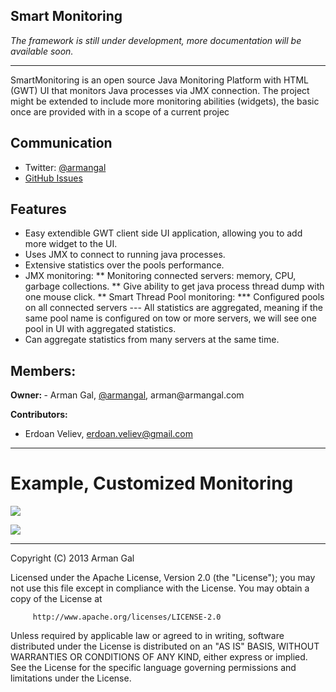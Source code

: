 ## Smart Monitoring
<i>The framework is still under development, more documentation will be available soon.</i>
<hr>

SmartMonitoring is an open source Java Monitoring Platform with HTML (GWT) UI that monitors Java processes via JMX connection.
The project might be extended to include more monitoring abilities (widgets), the basic once are provided with in a scope of a current projec

## Communication

- Twitter: [@armangal](http://twitter.com/armangal)
- [GitHub Issues](https://github.com/armangal/SmartMonitoring/issues)


## Features
- Easy extendible GWT client side UI application, allowing you to add more widget to the UI.
- Uses JMX to connect to running java processes.
- Extensive statistics over the pools performance.
- JMX monitoring:
** Monitoring connected servers: memory, CPU, garbage collections.
** Give ability to get java process thread dump with one mouse click.
** Smart Thread Pool monitoring:
*** Configured pools on all connected servers
--- All statistics are aggregated, meaning if the same pool name is configured on tow or more servers, we will see one pool in UI with aggregated statistics. 
- Can aggregate statistics from many servers at the same time.
 
<h2>Members:</h2>
<b>Owner: </b>
- Arman Gal, <a href='https://twitter.com/armangal'> @armangal</a>, arman@armangal.com

<b>Contributors:</b>
- Erdoan Veliev, erdoan.veliev@gmail.com

<hr>
<h1>Example, Customized Monitoring</h1>
<img src="https://raw.github.com/armangal/SmartMonitoring/master/docs/example_pok.png">
<p></p>
<img src="https://raw.github.com/armangal/SmartMonitoring/master/docs/example_server_details_extended.png">
<hr>

 Copyright (C) 2013 Arman Gal

 Licensed under the Apache License, Version 2.0 (the "License");
 you may not use this file except in compliance with the License.
 You may obtain a copy of the License at

         http://www.apache.org/licenses/LICENSE-2.0

 Unless required by applicable law or agreed to in writing, software
 distributed under the License is distributed on an "AS IS" BASIS,
 WITHOUT WARRANTIES OR CONDITIONS OF ANY KIND, either express or implied.
 See the License for the specific language governing permissions and
 limitations under the License.

